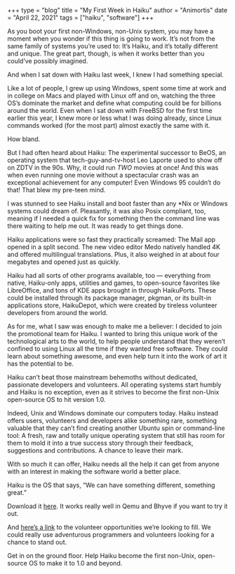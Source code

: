 +++
type = "blog"
title = "My First Week in Haiku"
author = "Animortis"
date = "April 22, 2021"
tags = ["haiku", "software"]
+++

As you boot your first non-Windows, non-Unix system, you may have a moment when you wonder if this thing is going to work. It’s not from the same family of systems you’re used to: It’s Haiku, and it’s totally different and unique. The great part, though, is when it works better than you could’ve possibly imagined.

And when I sat down with Haiku last week, I knew I had something special.

Like a lot of people, I grew up using Windows, spent some time at work and in college on Macs and played with Linux off and on, watching the three OS’s dominate the market and define what computing could be for billions around the world. Even when I sat down with FreeBSD for the first time earlier this year, I knew more or less what I was doing already, since Linux commands worked (for the most part) almost exactly the same with it.

How bland.

But I had often heard about Haiku: The experimental successor to BeOS, an operating system that tech-guy-and-tv-host Leo Laporte used to show off on ZDTV in the 90s. Why, it could run *TWO* movies at once! And this was when even running one movie without a spectacular crash was an exceptional achievement for any computer! Even Windows 95 couldn’t do that! That blew my pre-teen mind.

I was stunned to see Haiku install and boot faster than any *Nix or Windows systems could dream of. Pleasantly, it was also Posix compliant, too, meaning if I needed a quick fix for something then the command line was there waiting to help me out. It was ready to get things done.

Haiku applications were so fast they practically screamed: The Mail app opened in a split second. The new video editor Medo natively handled 4K and offered multilingual translations. Plus, it also weighed in at about four megabytes and opened just as quickly.

Haiku had all sorts of other programs available, too — everything from native, Haiku-only apps, utilities and games, to open-source favorites like LibreOffice, and tons of KDE apps brought in through HaikuPorts. These could be installed through its package manager, pkgman, or its built-in applications store, HaikuDepot, which were created by tireless volunteer developers from around the world.

As for me, what I saw was enough to make me a believer: I decided to join the promotional team for Haiku. I wanted to bring this unique work of the technological arts to the world, to help people understand that they weren’t confined to using Linux all the time if they wanted free software. They could learn about something awesome, and even help turn it into the work of art it has the potential to be.

Haiku can’t beat those mainstream behemoths without dedicated, passionate developers and volunteers. All operating systems start humbly and Haiku is no exception, even as it strives to become the first non-Unix open-source OS to hit version 1.0.

Indeed, Unix and Windows dominate our computers today. Haiku instead offers users, volunteers and developers alike something rare, something valuable that they can’t find creating another Ubuntu spin or command-line tool: A fresh, raw and totally unique operating system that still has room for them to mold it into a true success story through their feedback, suggestions and contributions. A chance to leave their mark.

With so much it can offer, Haiku needs all the help it can get from anyone with an interest in making the software world a better place.

Haiku is the OS that says, “We can have something different, something great.”

Download it [here](https://www.haiku-os.org/get-haiku/). It works really well in Qemu and Bhyve if you want to try it out.

And [here’s a link](https://www.haiku-os.org/community/getting-involved/) to the volunteer opportunities we’re looking to fill. We could really use adventurous programmers and volunteers looking for a chance to stand out.

Get in on the ground floor. Help Haiku become the first non-Unix, open-source OS to make it to 1.0 and beyond.
